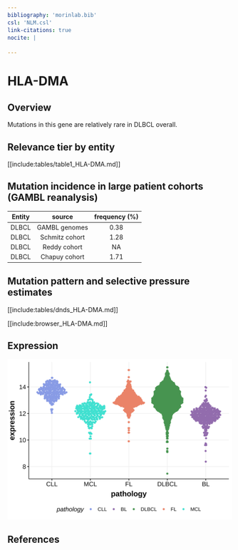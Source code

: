 ```yaml
---
bibliography: 'morinlab.bib'
csl: 'NLM.csl'
link-citations: true
nocite: |
  
---
```

# HLA-DMA

## Overview
Mutations in this gene are relatively rare in DLBCL overall. 

## Relevance tier by entity

[[include:tables/table1_HLA-DMA.md]]

## Mutation incidence in large patient cohorts (GAMBL reanalysis)

|Entity|source        |frequency (%)|
|:------:|:--------------:|:-------------:|
|DLBCL |GAMBL genomes |0.38         |
|DLBCL |Schmitz cohort|1.28         |
|DLBCL |Reddy cohort  |  NA         |
|DLBCL |Chapuy cohort |1.71         |

## Mutation pattern and selective pressure estimates

[[include:tables/dnds_HLA-DMA.md]]



[[include:browser_HLA-DMA.md]]

## Expression
![](images/gene_expression/HLA-DMA_by_pathology.svg)

<!-- FLAGGED FOR TIER 2 -->

<!-- ORIGIN: Unknown -->

## References
